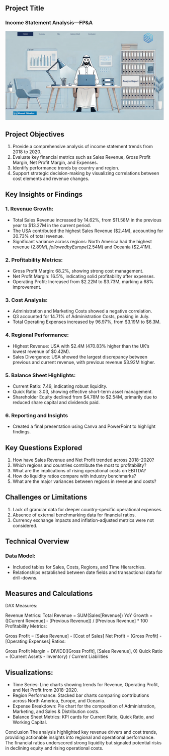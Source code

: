 ## Project Title

### Income Statement Analysis—FP&A


[![PDF Preview](images/Preview.png)](PDF/Income-Statement-Analysis-FP&A-P1.pdf) 


## Project Objectives

1. Provide a comprehensive analysis of income statement trends from 2018 to 2020.
2. Evaluate key financial metrics such as Sales Revenue, Gross Profit Margin, Net Profit Margin, and Expenses.
3. Identify performance trends by country and region.
4. Support strategic decision-making by visualizing correlations between cost elements and revenue changes.

## Key Insights or Findings
### 1. Revenue Growth:

- Total Sales Revenue increased by 14.62%, from $11.58M in the previous year to $13.27M in the current period.
- The USA contributed the highest Sales Revenue ($2.4M), accounting for 30.73% of total revenue.
- Significant variance across regions:
North America had the highest revenue ($2.89M), followed by Europe ($2.54M) and Oceania ($2.41M).

### 2. Profitability Metrics:

- Gross Profit Margin: 68.2%, showing strong cost management.
- Net Profit Margin: 16.5%, indicating solid profitability after expenses.
- Operating Profit: Increased from $2.22M to $3.73M, marking a 68% improvement.

### 3. Cost Analysis:

- Administration and Marketing Costs showed a negative correlation.
- Q3 accounted for 14.71% of Administration Costs, peaking in July.
- Total Operating Expenses increased by 96.97%, from $3.19M to $6.3M.

### 4. Regional Performance:

- Highest Revenue: USA with $2.4M (470.83% higher than the UK’s lowest revenue of $0.42M).
- Sales Divergence: USA showed the largest discrepancy between previous and current revenue, with previous revenue $3.92M higher.

### 5. Balance Sheet Highlights:

- Current Ratio: 7.49, indicating robust liquidity.
- Quick Ratio: 3.03, showing effective short-term asset management.
- Shareholder Equity declined from $4.78M to $2.54M, primarily due to reduced share capital and dividends paid.

### 6. Reporting and Insights
- Created a final presentation using Canva and PowerPoint to highlight findings.


## Key Questions Explored
1. How have Sales Revenue and Net Profit trended across 2018–2020?
2. Which regions and countries contribute the most to profitability?
3. What are the implications of rising operational costs on EBITDA?
4. How do liquidity ratios compare with industry benchmarks?
5. What are the major variances between regions in revenue and costs?

## Challenges or Limitations
1. Lack of granular data for deeper country-specific operational expenses.
2. Absence of external benchmarking data for financial ratios.
3. Currency exchange impacts and inflation-adjusted metrics were not considered.


## Technical Overview

### Data Model:

- Included tables for Sales, Costs, Regions, and Time Hierarchies.
- Relationships established between date fields and transactional data for drill-downs.

## Measures and Calculations
DAX Measures:

Revenue Metrics:
Total Revenue = SUM(Sales[Revenue])
YoY Growth = ([Current Revenue] - [Previous Revenue]) / [Previous Revenue] * 100
Profitability Metrics:

Gross Profit = [Sales Revenue] - [Cost of Sales]
Net Profit = [Gross Profit] - [Operating Expenses]
Ratios:

Gross Profit Margin = DIVIDE([Gross Profit], [Sales Revenue], 0)
Quick Ratio = (Current Assets - Inventory) / Current Liabilities

## Visualizations:

- Time Series: Line charts showing trends for Revenue, Operating Profit, and Net Profit from 2018–2020.
- Region Performance: Stacked bar charts comparing contributions across North America, Europe, and Oceania.
- Expense Breakdown: Pie chart for the composition of Administration, Marketing, and Sales & Distribution costs.
- Balance Sheet Metrics: KPI cards for Current Ratio, Quick Ratio, and Working Capital.

Conclusion
The analysis highlighted key revenue drivers and cost trends, providing actionable insights into regional and operational performance. The financial ratios underscored strong liquidity but signaled potential risks in declining equity and rising operational costs.

